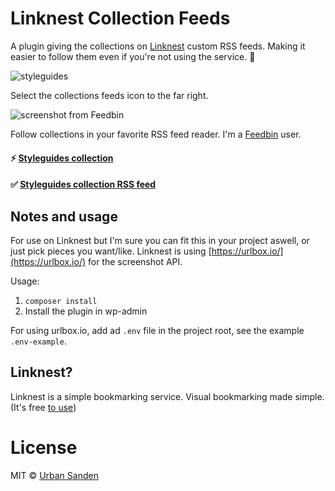 # Linknest Collection Feeds

A plugin giving the collections on [Linknest](https://linknest.cc) custom RSS feeds. Making it easier to follow them even if you're not using the service. 💪

![styleguides](https://cloud.githubusercontent.com/assets/307676/14327519/f2927f30-fc32-11e5-90b1-2288ae3ff194.jpg)

Select the collections feeds icon to the far right.

![screenshot from Feedbin](https://cloud.githubusercontent.com/assets/307676/14327113/3c972e16-fc31-11e5-9eba-4b62c9af27b6.png)

Follow collections in your favorite RSS feed reader. I'm a [Feedbin](http://feedbin.com) user.

#### ⚡ [Styleguides collection](https://linknest.cc/urban/styleguides/)

#### ✅ [Styleguides collection RSS feed](https://linknest.cc/urban/styleguides/rssfeed)

## Notes and usage

For use on Linknest but I'm sure you can fit this in your project aswell, or just pick pieces you want/like. Linknest is using [https://urlbox.io/](https://urlbox.io/) for the screenshot API.

Usage:

1. ``composer install``
2. Install the plugin in wp-admin

For using urlbox.io, add ad ``.env`` file in the project root, see the example ``.env-example``.

## Linknest?

Linknest is a simple bookmarking service. Visual bookmarking made simple. (It's free [to use](https://linknest.cc/login/?q=/login&action=register))

# License

MIT © [Urban Sanden](https://github.com/urre)